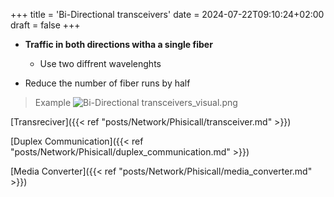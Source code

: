 +++
title = 'Bi-Directional transceivers'
date = 2024-07-22T09:10:24+02:00
draft = false
+++

- **Traffic in both directions witha a single fiber**
	- Use two diffrent wavelenghts 

- Reduce the number of fiber runs by half
>Example
>![Bi-Directional transceivers_visual.png](/Bi-Directional_transceivers_visual.png)


[Transreciver]({{< ref "posts/Network/Phisicall/transceiver.md" >}})

[Duplex Communication]({{< ref "posts/Network/Phisicall/duplex_communication.md" >}})

[Media Converter]({{< ref "posts/Network/Phisicall/media_converter.md" >}})
